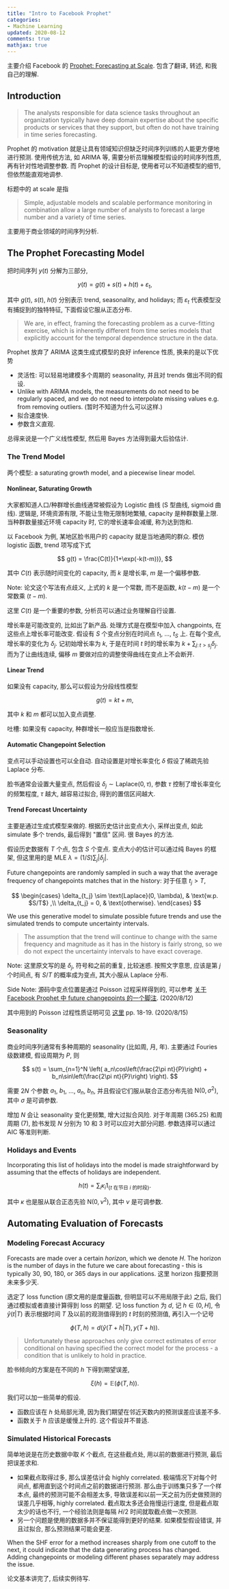 ```yaml
---
title: "Intro to Facebook Prophet"
categories: 
- Machine Learning
updated: 2020-08-12
comments: true
mathjax: true
---
```


主要介绍 Facebook 的 [Prophet: Forecasting at Scale](https://facebook.github.io/prophet/). 包含了翻译, 转述, 和我自己的理解. 

<!-- more -->

## Introduction

> The analysts responsible for data science tasks throughout an organization typically have deep domain expertise about the specific products or services that they support, but often do not have training in time series forecasting.

Prophet 的 motivation 就是让具有领域知识但缺乏时间序列训练的人能更方便地进行预测. 使用传统方法, 如 ARIMA 等, 需要分析员理解模型假设的时间序列性质, 再有针对性地调整参数. 而 Prophet 的设计目标是, 使用者可以不知道模型的细节, 但依然能直观地调参.

标题中的 at scale 是指

> Simple, adjustable models and scalable performance monitoring in combination allow a large number of analysts to forecast a large number and a variety of time series.

主要用于商业领域的时间序列分析.

## The Prophet Forecasting Model

把时间序列 $y(t)$ 分解为三部分,

$$
y(t) = g(t) + s(t) + h(t) + \varepsilon_t,
$$

其中 $g(t)$, $s(t)$, $h(t)$ 分别表示 trend, seasonality, and holidays; 而 $\varepsilon_t$ 代表模型没有捕捉到的独特特征, 下面假设它服从正态分布.

> We are, in effect, framing the forecasting problem as a curve-fitting exercise, which is inherently different from time series models that explicitly account for the temporal dependence structure in the data. 

Prophet 放弃了 ARIMA 这类生成式模型的良好 inference 性质, 换来的是以下优势

- 灵活性: 可以轻易地建模多个周期的 seasonality, 并且对 trends 做出不同的假设.
- Unlike with ARIMA models, the measurements do not need to be regularly spaced, and we do not need to interpolate missing values e.g. from removing outliers. (暂时不知道为什么可以这样.)
- 拟合速度快.
- 参数含义直观.

总得来说是一个广义线性模型, 然后用 Bayes 方法得到最大后验估计.

### The Trend Model

两个模型: a saturating growth model, and a piecewise linear model.

#### Nonlinear, Saturating Growth

大家都知道人口/种群增长曲线通常被假设为 Logistic 曲线 (S 型曲线, sigmoid 曲线). 逻辑是, 环境资源有限, 不能让生物无限制地繁殖, capacity 是种群数量上限. 当种群数量接近环境 capacity 时, 它的增长速率会减缓, 称为达到饱和.

以 Facebook 为例, 某地区脸书用户的 capacity 就是当地通网的群众. 模仿 logistic 函数, trend 项写成下式

$$
g(t) = \frac{C(t)}{1+\exp(-k(t-m))},
$$

其中 $C(t)$ 表示随时间变化的 capacity, 而 $k$ 是增长率, $m$ 是一个偏移参数. 

Note: 论文这个写法有点歧义, 上式的 $k$ 是一个常数, 而不是函数, $k(t-m)$ 是一个常数乘 $(t-m)$.

这里 $C(t)$ 是一个重要的参数, 分析员可以通过业务理解自行设置.

增长率是可能改变的, 比如出了新产品. 处理方式是在模型中加入 changpoints, 在这些点上增长率可能改变. 假设有 $S$ 个变点分别在时间点 $t_1$, $\dots$, $t_S$ 上. 在每个变点, 增长率的变化为 $\delta_j$. 记初始增长率为 $k$, 于是在时间 $t$ 时的增长率为 $k+\sum_{j\colon t>s_j} \delta_j$. 而为了让曲线连续, 偏移 $m$ 要做对应的调整使得曲线在变点上不会断开.

#### Linear Trend

如果没有 capacity, 那么可以假设为分段线性模型

$$
g(t) = kt + m,
$$

其中 $k$ 和 $m$ 都可以加入变点调整.

吐槽: 如果没有 capacity, 种群增长一般应当是指数增长. 

#### Automatic Changepoint Selection

变点可以手动设置也可以全自动. 自动设置是对增长率变化 $\delta$ 假设了稀疏先验 Laplace 分布.

脸书通常会设置大量变点, 然后假设 $\delta_j \sim \text{Laplace}(0, \tau)$, 参数 $\tau$ 控制了增长率变化的频繁程度, $\tau$ 越大, 越容易过拟合, 得到的置信区间越大.

#### Trend Forecast Uncertainty

主要是通过生成式模型来做的. 根据历史估计出变点大小, 采样出变点, 如此 simulate 多个 trends, 最后得到 "置信" 区间. 很 Bayes 的方法.

假设历史数据有 $T$ 个点, 包含 $S$ 个变点. 变点大小的估计可以通过纯 Bayes 的框架, 但这里用的是 MLE $\lambda = (1/S) \sum_j \vert\delta_j \vert$.

Future changepoints are randomly sampled in such a way that the average frequency of changepoints matches that in the history: 对于任意 $t_j > T$,

$$
\begin{cases}
\delta_{t_j} \sim \text{Laplace}(0, \lambda), & \text{w.p. $S/T$} ,\\
\delta_{t_j} = 0, & \text{otherwise}.
\end{cases}
$$

We use this generative model to simulate possible future trends and use the simulated trends to compute uncertainty intervals.

> The assumption that the trend will continue to change with the same frequency and magnitude as it has in the history is fairly strong, so we do not expect the uncertainty intervals to have exact coverage.

Note: 这里原文写的是 $\delta_j$, 符号和之前的重复, 比较迷惑. 按照文字意思, 应该是第 $j$ 个时间点, 有 $S/T$ 的概率成为变点, 其大小服从 Laplace 分布.

Side Note: 源码中变点位置是通过 Poisson 过程采样得到的, 可以参考 [关于 Facebook Prophet 中 future changepoints 的一个脚注](https://zhuanlan.zhihu.com/p/181708348). (2020/8/12)

其中用到的 Poisson 过程性质证明可见 [这里](http://www.columbia.edu/~ks20/stochastic-I/stochastic-I-PP.pdf) pp. 18-19. (2020/8/15)

### Seasonality

商业时间序列通常有多种周期的 seasonality (比如周, 月, 年). 主要通过 Fouries 级数建模, 假设周期为 $P$, 则

$$
s(t) = \sum_{n=1}^N \left( a_n\cos\left(\frac{2\pi nt}{P}\right) + b_n\sin\left(\frac{2\pi nt}{P}\right) \right).
$$

需要 $2N$ 个参数 $a_1$, $b_1$, $\dots$, $a_n$, $b_n$, 并且假设它们服从联合正态分布先验 $\text{N}(0, \sigma^2)$, 其中 $\sigma$ 是可调参数.

增加 $N$ 会让 seasonality 变化更频繁, 增大过拟合风险. 对于年周期 (365.25) 和周周期 (7), 脸书发现 $N$ 分别为 10 和 3 时可以应对大部分问题. 参数选择可以通过 AIC 等准则判断.

### Holidays and Events

Incorporating this list of holidays into the model is made straightforward by assuming that the effects of holidays are independent.

$$
h(t) = \sum_i\kappa_i 1_{\{\text{$t$ 在节日 $i$ 的时段}\}}.
$$

其中 $\kappa$ 也是服从联合正态先验 $\text{N}(0, \nu^2)$, 其中 $\nu$ 是可调参数.

## Automating Evaluation of Forecasts

### Modeling Forecast Accuracy

Forecasts are made over a certain *horizon*, which we denote $H$. The horizon is the number of days in the future we care about forecasting - this is typically 30, 90, 180, or 365 days in our applications. 这里 horizon 指要预测未来多少天.

选定了 loss function (原文用的是度量函数, 但明显可以不用局限于此) 之后, 我们通过模拟或者直接计算得到 loss 的期望. 记 loss function 为 $d$, 记 $h\in (0, H]$, 令 $\hat y(t \vert T)$ 表示根据时间 $T$ 及以前的观测值得到的 $t$ 时刻的预测值, 再引入一个记号

$$
\phi(T, h) = d(\hat y(T+h \vert T), y(T+h)).
$$

> Unfortunately these approaches only give correct estimates of error conditional on having specified the correct model for the process - a condition that is unlikely to hold in practice.

脸书倾向的方案是在不同的 $h$ 下得到期望误差,

$$
\xi(h) = \mathbb E(\phi(T,h)).
$$

我们可以加一些简单的假设.

- 函数应该在 $h$ 处局部光滑, 因为我们期望在邻近天数内的预测误差应该差不多.
- 函数关于 $h$ 应该是缓慢上升的. 这个假设并不普适.

### Simulated Historical Forecasts

简单地说是在历史数据中取 $K$ 个截点, 在这些截点处, 用以前的数据进行预测, 最后把误差求和.

- 如果截点取得过多, 那么误差估计会 highly correlated. 极端情况下对每个时间点, 都用直到这个时间点之前的数据进行预测. 那么由于训练集只多了一个样本点, 最终的预测可能不会相差太多, 导致误差和以前一天之前为历史做预测的误差几乎相等, highly correlated. 截点取太多还会拖慢运行速度, 但是截点取太少的话也不行, 一个经验法则是每隔 $H/2$ 时间就取截点做一次预测.
- 另一个问题是使用的数据多并不保证能得到更好的结果. 如果模型假设错误, 并且过拟合, 那么预测结果可能会更差.

When the SHF error for a method increases sharply from one cutoff to the next, it could indicate that the data generating process has changed. Adding changepoints or modeling different phases separately may address the issue.

论文基本讲完了, 后续实例待写.